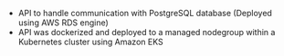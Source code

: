 
- API to handle communication with PostgreSQL database (Deployed using AWS RDS engine)
- API was dockerized and deployed to a managed nodegroup within a Kubernetes cluster using Amazon EKS     
